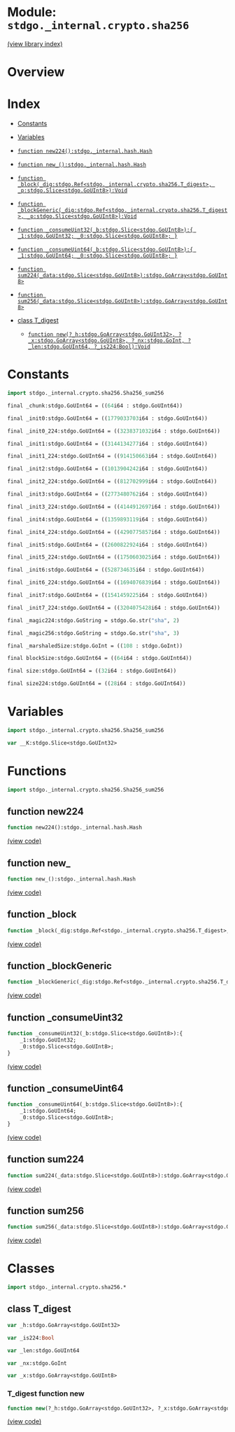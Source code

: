 # Module: `stdgo._internal.crypto.sha256`

[(view library index)](../../../stdgo.md)


# Overview


# Index


- [Constants](<#constants>)

- [Variables](<#variables>)

- [`function new224():stdgo._internal.hash.Hash`](<#function-new224>)

- [`function new_():stdgo._internal.hash.Hash`](<#function-new_>)

- [`function _block(_dig:stdgo.Ref<stdgo._internal.crypto.sha256.T_digest>, _p:stdgo.Slice<stdgo.GoUInt8>):Void`](<#function-_block>)

- [`function _blockGeneric(_dig:stdgo.Ref<stdgo._internal.crypto.sha256.T_digest>, _p:stdgo.Slice<stdgo.GoUInt8>):Void`](<#function-_blockgeneric>)

- [`function _consumeUint32(_b:stdgo.Slice<stdgo.GoUInt8>):{
	_1:stdgo.GoUInt32;
	_0:stdgo.Slice<stdgo.GoUInt8>;
}`](<#function-_consumeuint32>)

- [`function _consumeUint64(_b:stdgo.Slice<stdgo.GoUInt8>):{
	_1:stdgo.GoUInt64;
	_0:stdgo.Slice<stdgo.GoUInt8>;
}`](<#function-_consumeuint64>)

- [`function sum224(_data:stdgo.Slice<stdgo.GoUInt8>):stdgo.GoArray<stdgo.GoUInt8>`](<#function-sum224>)

- [`function sum256(_data:stdgo.Slice<stdgo.GoUInt8>):stdgo.GoArray<stdgo.GoUInt8>`](<#function-sum256>)

- [class T\_digest](<#class-t_digest>)

  - [`function new(?_h:stdgo.GoArray<stdgo.GoUInt32>, ?_x:stdgo.GoArray<stdgo.GoUInt8>, ?_nx:stdgo.GoInt, ?_len:stdgo.GoUInt64, ?_is224:Bool):Void`](<#t_digest-function-new>)

# Constants


```haxe
import stdgo._internal.crypto.sha256.Sha256_sum256
```


```haxe
final _chunk:stdgo.GoUInt64 = ((64i64 : stdgo.GoUInt64))
```


```haxe
final _init0:stdgo.GoUInt64 = ((1779033703i64 : stdgo.GoUInt64))
```


```haxe
final _init0_224:stdgo.GoUInt64 = ((3238371032i64 : stdgo.GoUInt64))
```


```haxe
final _init1:stdgo.GoUInt64 = ((3144134277i64 : stdgo.GoUInt64))
```


```haxe
final _init1_224:stdgo.GoUInt64 = ((914150663i64 : stdgo.GoUInt64))
```


```haxe
final _init2:stdgo.GoUInt64 = ((1013904242i64 : stdgo.GoUInt64))
```


```haxe
final _init2_224:stdgo.GoUInt64 = ((812702999i64 : stdgo.GoUInt64))
```


```haxe
final _init3:stdgo.GoUInt64 = ((2773480762i64 : stdgo.GoUInt64))
```


```haxe
final _init3_224:stdgo.GoUInt64 = ((4144912697i64 : stdgo.GoUInt64))
```


```haxe
final _init4:stdgo.GoUInt64 = ((1359893119i64 : stdgo.GoUInt64))
```


```haxe
final _init4_224:stdgo.GoUInt64 = ((4290775857i64 : stdgo.GoUInt64))
```


```haxe
final _init5:stdgo.GoUInt64 = ((2600822924i64 : stdgo.GoUInt64))
```


```haxe
final _init5_224:stdgo.GoUInt64 = ((1750603025i64 : stdgo.GoUInt64))
```


```haxe
final _init6:stdgo.GoUInt64 = ((528734635i64 : stdgo.GoUInt64))
```


```haxe
final _init6_224:stdgo.GoUInt64 = ((1694076839i64 : stdgo.GoUInt64))
```


```haxe
final _init7:stdgo.GoUInt64 = ((1541459225i64 : stdgo.GoUInt64))
```


```haxe
final _init7_224:stdgo.GoUInt64 = ((3204075428i64 : stdgo.GoUInt64))
```


```haxe
final _magic224:stdgo.GoString = stdgo.Go.str("sha", 2)
```


```haxe
final _magic256:stdgo.GoString = stdgo.Go.str("sha", 3)
```


```haxe
final _marshaledSize:stdgo.GoInt = ((108 : stdgo.GoInt))
```


```haxe
final blockSize:stdgo.GoUInt64 = ((64i64 : stdgo.GoUInt64))
```


```haxe
final size:stdgo.GoUInt64 = ((32i64 : stdgo.GoUInt64))
```


```haxe
final size224:stdgo.GoUInt64 = ((28i64 : stdgo.GoUInt64))
```


# Variables


```haxe
import stdgo._internal.crypto.sha256.Sha256_sum256
```


```haxe
var __K:stdgo.Slice<stdgo.GoUInt32>
```


# Functions


```haxe
import stdgo._internal.crypto.sha256.Sha256_sum256
```


## function new224


```haxe
function new224():stdgo._internal.hash.Hash
```


[\(view code\)](<./Sha256_sum256.hx#L2>)


## function new\_


```haxe
function new_():stdgo._internal.hash.Hash
```


[\(view code\)](<./Sha256_sum256.hx#L2>)


## function \_block


```haxe
function _block(_dig:stdgo.Ref<stdgo._internal.crypto.sha256.T_digest>, _p:stdgo.Slice<stdgo.GoUInt8>):Void
```


[\(view code\)](<./Sha256_sum256.hx#L2>)


## function \_blockGeneric


```haxe
function _blockGeneric(_dig:stdgo.Ref<stdgo._internal.crypto.sha256.T_digest>, _p:stdgo.Slice<stdgo.GoUInt8>):Void
```


[\(view code\)](<./Sha256_sum256.hx#L2>)


## function \_consumeUint32


```haxe
function _consumeUint32(_b:stdgo.Slice<stdgo.GoUInt8>):{
	_1:stdgo.GoUInt32;
	_0:stdgo.Slice<stdgo.GoUInt8>;
}
```


[\(view code\)](<./Sha256_sum256.hx#L2>)


## function \_consumeUint64


```haxe
function _consumeUint64(_b:stdgo.Slice<stdgo.GoUInt8>):{
	_1:stdgo.GoUInt64;
	_0:stdgo.Slice<stdgo.GoUInt8>;
}
```


[\(view code\)](<./Sha256_sum256.hx#L2>)


## function sum224


```haxe
function sum224(_data:stdgo.Slice<stdgo.GoUInt8>):stdgo.GoArray<stdgo.GoUInt8>
```


[\(view code\)](<./Sha256_sum256.hx#L2>)


## function sum256


```haxe
function sum256(_data:stdgo.Slice<stdgo.GoUInt8>):stdgo.GoArray<stdgo.GoUInt8>
```


[\(view code\)](<./Sha256_sum256.hx#L2>)


# Classes


```haxe
import stdgo._internal.crypto.sha256.*
```


## class T\_digest


```haxe
var _h:stdgo.GoArray<stdgo.GoUInt32>
```


```haxe
var _is224:Bool
```


```haxe
var _len:stdgo.GoUInt64
```


```haxe
var _nx:stdgo.GoInt
```


```haxe
var _x:stdgo.GoArray<stdgo.GoUInt8>
```


### T\_digest function new


```haxe
function new(?_h:stdgo.GoArray<stdgo.GoUInt32>, ?_x:stdgo.GoArray<stdgo.GoUInt8>, ?_nx:stdgo.GoInt, ?_len:stdgo.GoUInt64, ?_is224:Bool):Void
```


[\(view code\)](<./Sha256_T_digest.hx#L8>)


